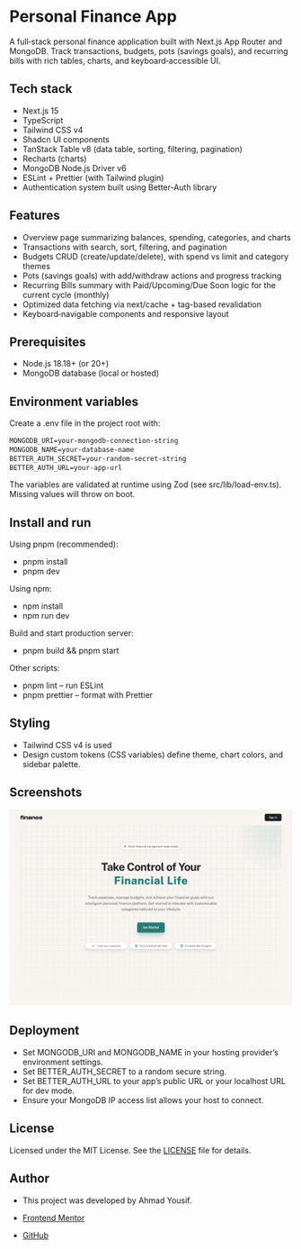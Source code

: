 # Personal Finance App

A full‑stack personal finance application built with Next.js App Router and MongoDB. Track transactions, budgets, pots (savings goals), and recurring bills with rich tables, charts, and keyboard‑accessible UI.

## Tech stack

- Next.js 15
- TypeScript
- Tailwind CSS v4
- Shadcn UI components
- TanStack Table v8 (data table, sorting, filtering, pagination)
- Recharts (charts)
- MongoDB Node.js Driver v6
- ESLint + Prettier (with Tailwind plugin)
- Authentication system built using Better-Auth library

## Features

- Overview page summarizing balances, spending, categories, and charts
- Transactions with search, sort, filtering, and pagination
- Budgets CRUD (create/update/delete), with spend vs limit and category themes
- Pots (savings goals) with add/withdraw actions and progress tracking
- Recurring Bills summary with Paid/Upcoming/Due Soon logic for the current cycle (monthly)
- Optimized data fetching via next/cache + tag-based revalidation
- Keyboard‑navigable components and responsive layout

## Prerequisites

- Node.js 18.18+ (or 20+)
- MongoDB database (local or hosted)

## Environment variables

Create a .env file in the project root with:

```env
MONGODB_URI=your-mongodb-connection-string
MONGODB_NAME=your-database-name
BETTER_AUTH_SECRET=your-random-secret-string
BETTER_AUTH_URL=your-app-url
```

The variables are validated at runtime using Zod (see src/lib/load-env.ts). Missing values will throw on boot.

## Install and run

Using pnpm (recommended):

- pnpm install
- pnpm dev

Using npm:

- npm install
- npm run dev

Build and start production server:

- pnpm build && pnpm start

Other scripts:

- pnpm lint – run ESLint
- pnpm prettier – format with Prettier

## Styling

- Tailwind CSS v4 is used
- Design custom tokens (CSS variables) define theme, chart colors, and sidebar palette.

## Screenshots

![Home](public/screenshots/home.png)

## Deployment

- Set MONGODB_URI and MONGODB_NAME in your hosting provider’s environment settings.
- Set BETTER_AUTH_SECRET to a random secure string.
- Set BETTER_AUTH_URL to your app’s public URL or your localhost URL for dev mode.
- Ensure your MongoDB IP access list allows your host to connect.

## License

Licensed under the MIT License. See the [LICENSE](LICENSE) file for details.

## Author

- This project was developed by Ahmad Yousif.

- [Frontend Mentor](https://frontendmentor.io/profile/AhmadYousif89)
- [GitHub](https://github.com/AhmadYousif89)
